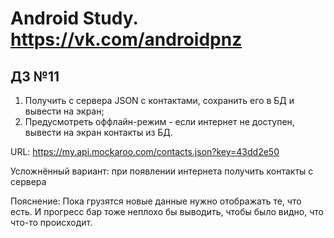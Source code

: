 # Android Study. https://vk.com/androidpnz

## ДЗ №11

1) Получить с сервера JSON с контактами, сохранить его в БД и вывести на экран;
2) Предусмотреть оффлайн-режим - если интернет не доступен, вывести на экран контакты из БД.

URL: https://my.api.mockaroo.com/contacts.json?key=43dd2e50

Усложнённый вариант: при появлении интернета получить контакты с сервера

Пояснение: Пока грузятся новые данные нужно отображать те, что есть. И прогресс бар тоже неплохо бы 
выводить, чтобы было видно, что что-то происходит. 